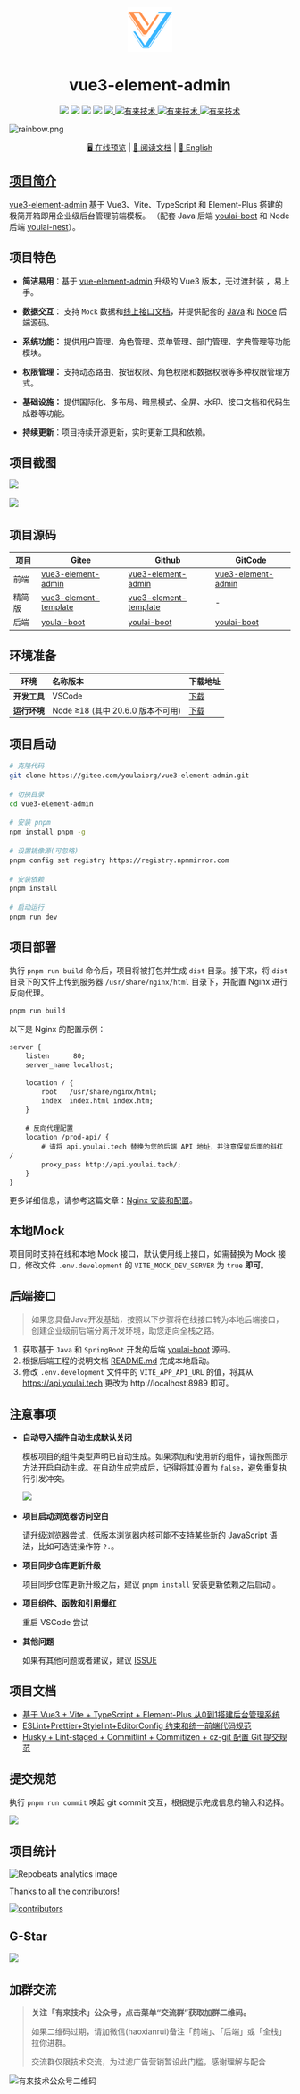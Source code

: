 <div align="center">
  <img alt="vue3-element-admin" width="80" height="80" src="./src/assets/logo.png">
  <h1>vue3-element-admin</h1>

  <img src="https://img.shields.io/badge/Vue-3.5.13-brightgreen.svg"/>
  <img src="https://img.shields.io/badge/Vite-6.2.2-green.svg"/>
  <img src="https://img.shields.io/badge/Element Plus-2.9.7-blue.svg"/>
  <img src="https://img.shields.io/badge/license-MIT-green.svg"/>
  <a href="https://gitee.com/youlaiorg" target="_blank">
      <img src="https://img.shields.io/badge/Author-有来开源组织-orange.svg"/>
  </a>

  <a href="https://gitee.com/youlaiorg/youlai-boot" target="_blank">
     <img alt="有来技术" src="https://gitee.com/youlaiorg/vue3-element-admin/badge/star.svg"/>
   </a>
  <a href="https://github.com/youlaitech/vue3-element-admin" target="_blank">
    <img alt="有来技术" src="https://img.shields.io/github/stars/youlaitech/vue3-element-admin.svg?style=social&label=Stars"/>
  </a>
  <a href="https://gitcode.com/youlai/vue3-element-admin" target="_blank">
    <img alt="有来技术" src="https://gitcode.com/youlai/vue3-element-admin/star/badge.svg"/>
  </a>

</div>

![](https://foruda.gitee.com/images/1708618984641188532/a7cca095_716974.png "rainbow.png")


<div align="center">
  <a target="_blank" href="https://vue.youlai.tech">🖥️ 在线预览</a> |  <a target="_blank" href="https://juejin.cn/post/7228990409909108793">📑 阅读文档</a> | <a href="./README.en-US.md">💬 English
</div>


## 项目简介

[vue3-element-admin](https://gitcode.com/youlai/vue3-element-admin) 基于 Vue3、Vite、TypeScript 和 Element-Plus 搭建的极简开箱即用企业级后台管理前端模板。 （配套 Java 后端 [youlai-boot](https://gitee.com/youlaiorg/youlai-boot) 和 Node 后端 [youlai-nest](https://gitee.com/youlaiorg/youlai-nest)）。


## 项目特色

- **简洁易用**：基于 [vue-element-admin](https://gitee.com/panjiachen/vue-element-admin) 升级的 Vue3 版本，无过渡封装 ，易上手。
- **数据交互**： 支持 `Mock` 数据和[线上接口文档](https://www.apifox.cn/apidoc/shared-195e783f-4d85-4235-a038-eec696de4ea5)，并提供配套的 [Java](https://gitee.com/youlaiorg/youlai-boot) 和 [Node](https://gitee.com/youlaiorg/youlai-nest) 后端源码。

- **系统功能：** 提供用户管理、角色管理、菜单管理、部门管理、字典管理等功能模块。
- **权限管理：** 支持动态路由、按钮权限、角色权限和数据权限等多种权限管理方式。

- **基础设施：** 提供国际化、多布局、暗黑模式、全屏、水印、接口文档和代码生成器等功能。
- **持续更新**：项目持续开源更新，实时更新工具和依赖。


## 项目截图

![](https://www.youlai.tech/storage/blog/2025/01/18/20250118160647.png)

![](https://www.youlai.tech/storage/blog/2025/01/18/20250118183539.png)

## 项目源码

| 项目 | Gitee   | Github    | GitCode|
| ---- | ----| ---- | ---- |
| 前端 | [vue3-element-admin](https://gitee.com/youlaiorg/vue3-element-admin) | [vue3-element-admin](https://github.com/youlaitech/vue3-element-admin) | [vue3-element-admin](https://gitcode.com/youlai/vue3-element-admin) |
| 精简版 | [vue3-element-template](https://gitee.com/youlaiorg/vue3-element-template) | [vue3-element-template](https://github.com/youlaitech/vue3-element-template) |-|
| 后端 | [youlai-boot](https://gitee.com/youlaiorg/youlai-boot)       | [youlai-boot](https://github.com/haoxianrui/youlai-boot.git) |[youlai-boot](https://gitcode.com/youlai/youlai-boot.git)|

## 环境准备

| 环境                 | 名称版本                                                     | 下载地址                                                     |
| -------------------- | :----------------------------------------------------------- | ------------------------------------------------------------ |
| **开发工具**         | VSCode    | [下载](https://code.visualstudio.com/Download)           |
| **运行环境**         | Node ≥18 (其中 20.6.0 版本不可用)    | [下载](http://nodejs.cn/download)                        |


## 项目启动

```bash
# 克隆代码
git clone https://gitee.com/youlaiorg/vue3-element-admin.git

# 切换目录
cd vue3-element-admin

# 安装 pnpm
npm install pnpm -g

# 设置镜像源(可忽略)
pnpm config set registry https://registry.npmmirror.com

# 安装依赖
pnpm install

# 启动运行
pnpm run dev
```



## 项目部署

执行 `pnpm run build` 命令后，项目将被打包并生成 `dist` 目录。接下来，将 `dist` 目录下的文件上传到服务器 `/usr/share/nginx/html` 目录下，并配置 Nginx 进行反向代理。

```bash
pnpm run build
```

以下是 Nginx 的配置示例：

```nginx
server {
    listen      80;
    server_name localhost;

    location / {
        root   /usr/share/nginx/html;
        index  index.html index.htm;
    }

    # 反向代理配置
    location /prod-api/ {
        # 请将 api.youlai.tech 替换为您的后端 API 地址，并注意保留后面的斜杠 /
        proxy_pass http://api.youlai.tech/;
    }
}
```

更多详细信息，请参考这篇文章：[Nginx 安装和配置](https://blog.csdn.net/u013737132/article/details/145667694)。

## 本地Mock

项目同时支持在线和本地 Mock 接口，默认使用线上接口，如需替换为 Mock 接口，修改文件 `.env.development` 的 `VITE_MOCK_DEV_SERVER` 为  `true` **即可**。

## 后端接口

> 如果您具备Java开发基础，按照以下步骤将在线接口转为本地后端接口，创建企业级前后端分离开发环境，助您走向全栈之路。

1. 获取基于 `Java` 和 `SpringBoot` 开发的后端 [youlai-boot](https://gitee.com/youlaiorg/youlai-boot.git) 源码。
2. 根据后端工程的说明文档 [README.md](https://gitee.com/youlaiorg/youlai-boot#%E9%A1%B9%E7%9B%AE%E8%BF%90%E8%A1%8C) 完成本地启动。
3. 修改 `.env.development` 文件中的 `VITE_APP_API_URL` 的值，将其从 https://api.youlai.tech 更改为 http://localhost:8989 即可。


## 注意事项

- **自动导入插件自动生成默认关闭**

  模板项目的组件类型声明已自动生成。如果添加和使用新的组件，请按照图示方法开启自动生成。在自动生成完成后，记得将其设置为 `false`，避免重复执行引发冲突。

  ![](https://foruda.gitee.com/images/1687755823137387608/412ea803_716974.png)

- **项目启动浏览器访问空白**

  请升级浏览器尝试，低版本浏览器内核可能不支持某些新的 JavaScript 语法，比如可选链操作符 `?.`。

- **项目同步仓库更新升级**

  项目同步仓库更新升级之后，建议 `pnpm install` 安装更新依赖之后启动 。

- **项目组件、函数和引用爆红**

	重启 VSCode 尝试

- **其他问题**

  如果有其他问题或者建议，建议 [ISSUE](https://gitee.com/youlaiorg/vue3-element-admin/issues/new)



## 项目文档

- [基于 Vue3 + Vite + TypeScript + Element-Plus 从0到1搭建后台管理系统](https://blog.csdn.net/u013737132/article/details/130191394)
- [ESLint+Prettier+Stylelint+EditorConfig 约束和统一前端代码规范](https://youlai.blog.csdn.net/article/details/145608723)
- [Husky + Lint-staged + Commitlint + Commitizen + cz-git 配置 Git 提交规范](https://youlai.blog.csdn.net/article/details/145615236)


## 提交规范

执行 `pnpm run commit` 唤起 git commit 交互，根据提示完成信息的输入和选择。

![](https://foruda.gitee.com/images/1687755823165218215/c1705416_716974.png)


## 项目统计

![](https://repobeats.axiom.co/api/embed/aa7cca3d6fa9c308fc659fa6e09af9a1910506c3.svg "Repobeats analytics image")


Thanks to all the contributors!

[![contributors](https://contrib.rocks/image?repo=youlaitech/vue3-element-admin)](https://github.com/youlaitech/vue3-element-admin/graphs/contributors)

## G-Star

![](https://foruda.gitee.com/images/1728577513089814203/95f2a70d_716974.jpeg)

## 加群交流

> **关注「有来技术」公众号，点击菜单“交流群”获取加群二维码。**
>
> 如果二维码过期，请加微信(haoxianrui)备注「前端」、「后端」或「全栈」拉你进群。
>
> 交流群仅限技术交流，为过滤广告营销暂设此门槛，感谢理解与配合

![有来技术公众号二维码](https://foruda.gitee.com/images/1737108820762592766/3390ed0d_716974.png)

